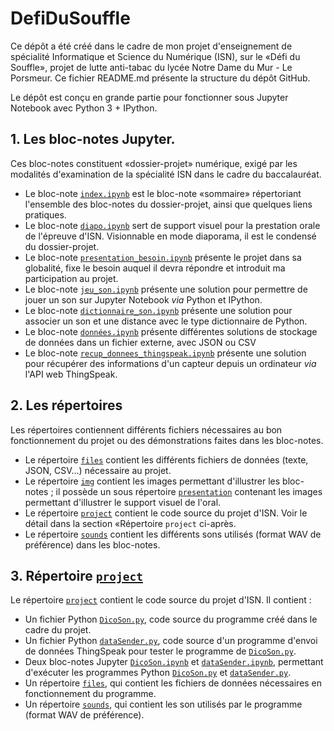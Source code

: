 # DefiDuSouffle

Ce dépôt a été créé dans le cadre de mon projet d'enseignement de spécialité Informatique et Science du Numérique (ISN), 
sur le &laquo;Défi du Souffle&raquo;, projet de lutte anti-tabac du lycée Notre Dame du Mur - Le Porsmeur.
Ce fichier README.md présente la structure du dépôt GitHub.

Le dépôt est conçu en grande partie pour fonctionner sous Jupyter Notebook avec Python 3 + IPython.

## 1. Les bloc-notes Jupyter.
Ces bloc-notes constituent &laquo;dossier-projet&raquo; numérique, exigé par les modalités d'examination de la spécialité ISN
dans le cadre du baccalauréat.
* Le bloc-note [`index.ipynb`](index.ipynb) est le bloc-note &laquo;sommaire&raquo; répertoriant l'ensemble des bloc-notes du 
dossier-projet, ainsi que quelques liens pratiques.
* Le bloc-note [`diapo.ipynb`](diapo.ipynb) sert de support visuel pour la prestation orale de l'épreuve d'ISN. Visionnable 
en mode diaporama, il est le condensé du dossier-projet.
* Le bloc-note [`presentation_besoin.ipynb`](presentation_besoin.ipynb) présente le projet dans sa globalité, fixe le besoin 
auquel il devra répondre et introduit ma participation au projet.
* Le bloc-note [`jeu_son.ipynb`](jeu_son.ipynb) présente une solution pour permettre de jouer un son sur Jupyter Notebook *via* 
Python et IPython.
* Le bloc-note [`dictionnaire_son.ipynb`](dictionnaire_son.ipynb) présente une solution pour associer un son et une
distance avec le type dictionnaire de Python.
* Le bloc-note [`données.ipynb`](données.ipynb) présente différentes solutions de stockage de données dans un fichier externe, 
avec JSON ou CSV
* Le bloc-note [`recup_donnees_thingspeak.ipynb`](recup_donnees_thingspeak.ipynb) présente une solution pour récupérer des 
informations d'un capteur depuis un ordinateur *via* l'API web ThingSpeak.

## 2. Les répertoires
Les répertoires contiennent différents fichiers nécessaires au bon fonctionnement du projet ou des démonstrations faites dans 
les bloc-notes.
* Le répertoire [`files`](files) contient les différents fichiers de données (texte, JSON, CSV...) nécessaire au projet.
* Le répertoire [`img`](img) contient les images permettant d'illustrer les bloc-notes ; il possède un sous répertoire 
[`presentation`](img/presentation) contenant les images permettant d'illustrer le support visuel de l'oral.
* Le répertoire [`project`](project) contient le code source du projet d'ISN. Voir le détail dans la section &laquo;Répertoire 
`project` ci-après.
* Le répertoire [`sounds`](sounds) contient les différents sons utilisés (format WAV de préférence) dans les bloc-notes.

## 3. Répertoire [`project`](project)
Le répertoire [`project`](project) contient le code source du projet d'ISN. Il contient :
* Un fichier Python [`DicoSon.py`](project/DicoSon.py), code source du programme créé dans le cadre du projet.
* Un fichier Python [`dataSender.py`](project/dataSender.py), code source d'un programme d'envoi de données ThingSpeak pour
tester le programme de [`DicoSon.py`](project/DicoSon.py).
* Deux bloc-notes Jupyter [`DicoSon.ipynb`](project/DicoSon.ipynb) et [`dataSender.ipynb`](project/dataSender.ipynb), permettant
d'exécuter les programmes Python [`DicoSon.py`](project/DicoSon.py) et [`dataSender.py`](project/dataSender.py).
* Un répertoire [`files`](project/files), qui contient les fichiers de données nécessaires en fonctionnement du programme.
* Un répertoire [`sounds`](project/sounds), qui contient les son utilisés par le programme (format WAV de préférence).
